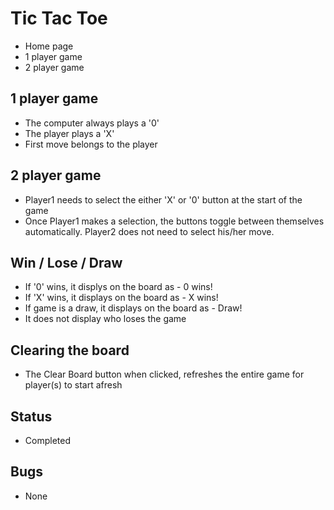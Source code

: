 # Tic Tac Toe
- Home page
- 1 player game
- 2 player game

## 1 player game
- The computer always plays a '0'
- The player plays a 'X'
- First move belongs to the player

## 2 player game
- Player1 needs to select the either 'X' or '0' button at the start of the game
- Once Player1 makes a selection, the buttons toggle between themselves automatically. Player2 does not need to select his/her move.

## Win / Lose / Draw
- If '0' wins, it displys on the board as - 0 wins!
- If 'X' wins, it displays on the board as - X wins!
- If game is a draw, it displays on the board as - Draw!
- It does not display who loses the game

## Clearing the board 
- The Clear Board button when clicked, refreshes the entire game for player(s) to start afresh

## Status
- Completed

## Bugs
- None